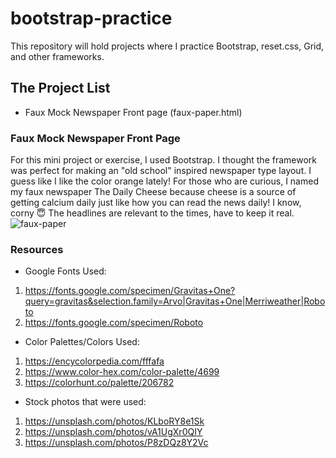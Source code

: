 # bootstrap-practice
This repository will hold projects where I practice Bootstrap, reset.css, Grid, and other frameworks.

## The Project List
- Faux Mock Newspaper Front page (faux-paper.html)


### Faux Mock Newspaper Front Page
For this mini project or exercise, I used Bootstrap. I thought the framework was perfect for making an "old school" inspired newspaper type layout. I guess like I like the color orange lately! For those who are curious, I named my faux newspaper The Daily Cheese because cheese is a source of getting calcium daily just like how you can read the news daily! I know, corny :innocent: The headlines are relevant to the times, have to keep it real. 
![faux-paper](https://user-images.githubusercontent.com/66345751/92938394-7bb4e080-f41a-11ea-8f17-84f1aa323267.JPG)

### Resources 
- Google Fonts Used: 
1. https://fonts.google.com/specimen/Gravitas+One?query=gravitas&selection.family=Arvo|Gravitas+One|Merriweather|Roboto
2. https://fonts.google.com/specimen/Roboto

- Color Palettes/Colors Used: 
1. https://encycolorpedia.com/fffafa
2. https://www.color-hex.com/color-palette/4699
3. https://colorhunt.co/palette/206782

- Stock photos that were used:
1. https://unsplash.com/photos/KLboRY8e1Sk
2. https://unsplash.com/photos/vA1UgXr0QIY
3. https://unsplash.com/photos/P8zDQz8Y2Vc
